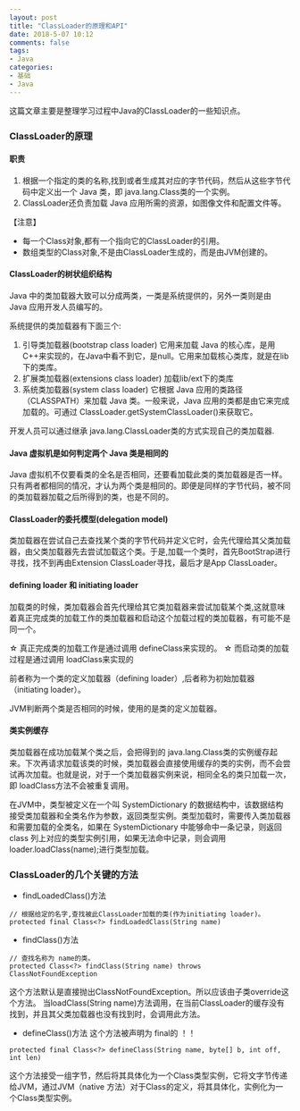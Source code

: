 ```yaml
---
layout: post
title: "ClassLoader的原理和API"
date: 2018-5-07 10:12
comments: false
tags: 
- Java
categories:	
- 基础
- Java
---
```


这篇文章主要是整理学习过程中Java的ClassLoader的一些知识点。

<!--more-->

### ClassLoader的原理

#### 职责
1. 根据一个指定的类的名称,找到或者生成其对应的字节代码，然后从这些字节代码中定义出一个 Java 类，即 java.lang.Class类的一个实例。
2. ClassLoader还负责加载 Java 应用所需的资源，如图像文件和配置文件等。

【注意】
 * 每一个Class对象,都有一个指向它的ClassLoader的引用。
 * 数组类型的Class对象,不是由ClassLoader生成的，而是由JVM创建的。


#### ClassLoader的树状组织结构
Java 中的类加载器大致可以分成两类，一类是系统提供的，另外一类则是由 Java 应用开发人员编写的。

系统提供的类加载器有下面三个:
1. 引导类加载器(bootstrap class loader)
它用来加载 Java 的核心库，是用C++来实现的，在Java中看不到它，是null。它用来加载核心类库，就是在lib下的类库。
2. 扩展类加载器(extensions class loader)
加载lib/ext下的类库
3. 系统类加载器(system class loader)
它根据 Java 应用的类路径（CLASSPATH）来加载 Java 类。一般来说，Java 应用的类都是由它来完成加载的。可通过 ClassLoader.getSystemClassLoader()来获取它。

开发人员可以通过继承 java.lang.ClassLoader类的方式实现自己的类加载器.


#### Java 虚拟机是如何判定两个 Java 类是相同的
Java 虚拟机不仅要看类的全名是否相同，还要看加载此类的类加载器是否一样。只有两者都相同的情况，才认为两个类是相同的。即便是同样的字节代码，被不同的类加载器加载之后所得到的类，也是不同的。


#### ClassLoader的委托模型(delegation model)
类加载器在尝试自己去查找某个类的字节代码并定义它时，会先代理给其父类加载器，由父类加载器先去尝试加载这个类。于是,加载一个类时，首先BootStrap进行寻找，找不到再由Extension ClassLoader寻找，最后才是App ClassLoader。


#### defining loader 和 initiating loader
加载类的时候，类加载器会首先代理给其它类加载器来尝试加载某个类,这就意味着真正完成类的加载工作的类加载器和启动这个加载过程的类加载器，有可能不是同一个。

☆ 真正完成类的加载工作是通过调用 defineClass来实现的。
☆ 而启动类的加载过程是通过调用 loadClass来实现的

前者称为一个类的定义加载器（defining loader）,后者称为初始加载器（initiating loader）。

JVM判断两个类是否相同的时候，使用的是类的定义加载器。


#### 类实例缓存
类加载器在成功加载某个类之后，会把得到的 java.lang.Class类的实例缓存起来。下次再请求加载该类的时候，类加载器会直接使用缓存的类的实例，而不会尝试再次加载。也就是说，对于一个类加载器实例来说，相同全名的类只加载一次，即 loadClass方法不会被重复调用。

在JVM中，类型被定义在一个叫 SystemDictionary 的数据结构中，该数据结构接受类加载器和全类名作为参数，返回类型实例。类型加载时，需要传入类加载器和需要加载的全类名，如果在 SystemDictionary 中能够命中一条记录，则返回class 列上对应的类型实例引用，如果无法命中记录，则会调用loader.loadClass(name);进行类型加载。


### ClassLoader的几个关键的方法

* findLoadedClass()方法
 ```
 // 根据给定的名字,查找被此ClassLoader加载的类(作为initiating loader)。
 protected final Class<?> findLoadedClass(String name)
 ```

* findClass()方法
 ```
 // 查找名称为 name的类。
 protected Class<?> findClass(String name) throws ClassNotFoundException
 ```
 这个方法默认是直接抛出ClassNotFoundException。所以应该由子类override这个方法。
 当loadClass(String name)方法调用，在当前ClassLoader的缓存没有找到，并且其父类加载器也没有找到时，会调用此方法。

* defineClass()方法
 这个方法被声明为 final的 ！！
 ```
 protected final Class<?> defineClass(String name, byte[] b, int off, int len)
 ```
 这个方法接受一组字节，然后将其具体化为一个Class类型实例，它将文字节传递给JVM，通过JVM（native 方法）对于Class的定义，将其具体化，实例化为一个Class类型实例。
